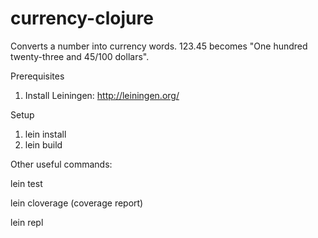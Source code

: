 # currency-clojure

Converts a number into currency words. 123.45 becomes "One hundred twenty-three and 45/100 dollars".

Prerequisites

1. Install Leiningen: http://leiningen.org/

Setup  

1. lein install
2. lein build

Other useful commands:

lein test

lein cloverage (coverage report)

lein repl

